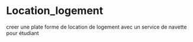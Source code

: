 # Location_logement
creer une plate forme de location de logement avec un service de navette pour étudiant
